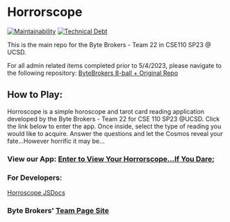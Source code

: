 # Horrorscope

[![Maintainability](https://api.codeclimate.com/v1/badges/65db6516bbfe6db62ee3/maintainability)](https://codeclimate.com/github/cse110-sp23-group22/FortuneTellingApp/maintainability)
[![Technical Debt](https://img.shields.io/codeclimate/tech-debt/cse110-sp23-group22/FortuneTellingApp?logo=codeclimate)](https://codeclimate.com/github/cse110-sp23-group22/FortuneTellingApp/maintainability)

This is the main repo for the Byte Brokers - Team 22 in CSE110 SP23 @ UCSD.

For all admin related items completed prior to 5/4/2023, please navigate to the following repository: [ByteBrokers 8-ball + Original Repo](https://github.com/cse110-sp23-group22/cse110-sp23-group22)

## How to Play:
Horroscope is a simple horoscope and tarot card reading application developed by the Byte Brokers - Team 22 for CSE 110 SP23 @UCSD. Click the link below to enter the app. Once inside, select the type of reading you would like to acquire. Answer the questions and let the Cosmos reveal your fate...However horrific it may be...

### View our App: [Enter to View Your Horrorscope...If You Dare](https://cse110-sp23-group22.github.io/FortuneTellingApp/);

### For Developers:

[Horroscope JSDocs](https://cse110-sp23-group22.github.io/FortuneTellingApp/docs/)

### Byte Brokers' [Team Page Site](https://cse110-sp23-group22.github.io/cse110-sp23-group22/)
